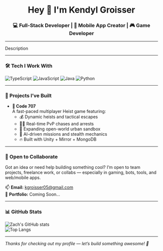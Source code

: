 <h1 align="center">Hey 👋 I'm Kendyl Groisser</h1>
<h3 align="center">💻 Full-Stack Developer | 📱 Mobile App Creator | 🎮 Game Developer</h3>

---

Description

---

### 🛠️ Tech I Work With

![TypeScript](https://img.shields.io/badge/TypeScript-3178C6?style=for-the-badge&logo=typescript&logoColor=white)
![JavaScript](https://img.shields.io/badge/JavaScript-F7DF1E?style=for-the-badge&logo=javascript&logoColor=black)
![Java](https://img.shields.io/badge/Java-007396?style=for-the-badge&logo=java&logoColor=white)
![Python](https://img.shields.io/badge/Python-3776AB?style=for-the-badge&logo=python&logoColor=white)

---

### 🚀 Projects I’ve Built

- **🚓 Code 707**  
  A fast-paced multiplayer Heist game featuring:  
  - 💰 Dynamic heists and tactical escapes  
  - 👮‍♂️ Real-time PvP chases and arrests  
  - 🌆 Expanding open-world urban sandbox  
  - 🧠 AI-driven missions and stealth mechanics  
  - 🔥 Built with Unity + Mirror + MongoDB

---

### 🤝 Open to Collaborate
Got an idea or need help building something cool? I’m open to team projects, freelance work, or collabs — especially in gaming, bots, tools, and web/mobile apps.

📫 **Email:** [kgroisser05@gmail.com](mailto:kgroisser05@gmail.com)  
📎 **Portfolio:** Coming Soon...

---

### 📊 GitHub Stats

![Zach's GitHub stats](https://github-readme-stats.vercel.app/api?username=kaggymstar&show_icons=true&theme=tokyonight&hide_border=true)  
![Top Langs](https://github-readme-stats.vercel.app/api/top-langs/?username=kaggymstar&layout=compact&theme=tokyonight&hide_border=true)

---

_Thanks for checking out my profile — let’s build something awesome! 🚀_
